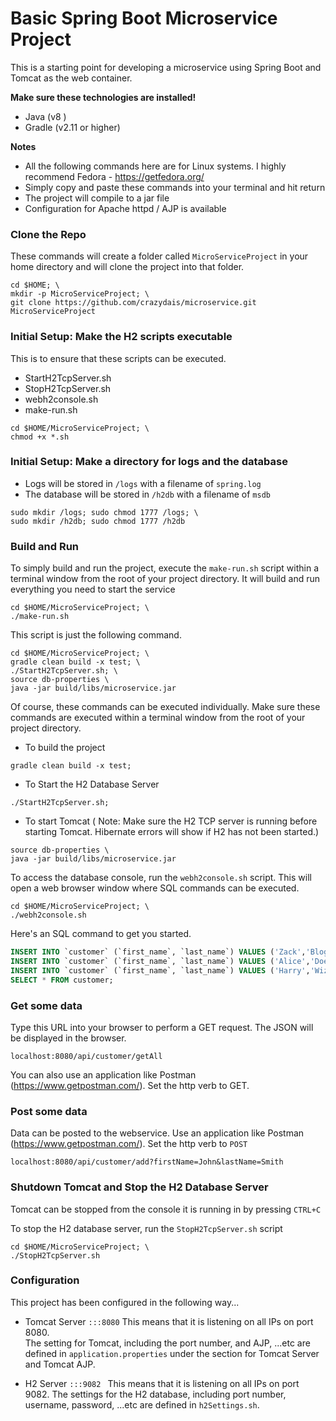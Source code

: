 # Basic Spring Boot Microservice Project

This is a starting point for developing a microservice using Spring Boot and Tomcat as the web container.

**Make sure these technologies are installed!**
  - Java    (v8 )
  - Gradle 	(v2.11 or higher)

**Notes**
  - All the following commands here are for Linux systems.  I highly recommend Fedora - https://getfedora.org/
  - Simply copy and paste these commands into your terminal and hit return
  - The project will compile to a jar file
  - Configuration for Apache httpd / AJP is available


### Clone the Repo

These commands will create a folder called `MicroServiceProject` in your home directory and will clone the project into that folder.

```
cd $HOME; \
mkdir -p MicroServiceProject; \
git clone https://github.com/crazydais/microservice.git MicroServiceProject
```

### Initial Setup: Make the H2 scripts executable
This is to ensure that these scripts can be executed.
- StartH2TcpServer.sh
- StopH2TcpServer.sh
- webh2console.sh
- make-run.sh
```
cd $HOME/MicroServiceProject; \
chmod +x *.sh
```

### Initial Setup: Make a directory for logs and the database
- Logs will be stored in `/logs` with a filename of `spring.log`
- The database will be stored in `/h2db` with a filename of `msdb`
```
sudo mkdir /logs; sudo chmod 1777 /logs; \
sudo mkdir /h2db; sudo chmod 1777 /h2db
```

### Build and Run
To simply build and run the project, execute the `make-run.sh` script within a terminal window from the root of your project directory.  It will build and run everything you need to start the service
```
cd $HOME/MicroServiceProject; \
./make-run.sh
```

This script is just the following command. 
```
cd $HOME/MicroServiceProject; \
gradle clean build -x test; \
./StartH2TcpServer.sh; \
source db-properties \
java -jar build/libs/microservice.jar
```

Of course, these commands can be executed individually.  Make sure these commands are executed within a terminal window from the root of your project directory.
- To build the project
```
gradle clean build -x test;
```

- To Start the H2 Database Server
```
./StartH2TcpServer.sh;
```

- To start Tomcat ( Note: Make sure the H2 TCP server is running before starting Tomcat. Hibernate errors will show if H2 has not been started.)
```
source db-properties \
java -jar build/libs/microservice.jar 
```

To access the database console, run the `webh2console.sh` script.  This will open a web browser window where SQL commands can be executed.
```
cd $HOME/MicroServiceProject; \
./webh2console.sh
```
Here's an SQL command to get you started.
```sql
INSERT INTO `customer` (`first_name`, `last_name`) VALUES ('Zack','Bloggs');
INSERT INTO `customer` (`first_name`, `last_name`) VALUES ('Alice','Doe');
INSERT INTO `customer` (`first_name`, `last_name`) VALUES ('Harry','Wizard');
SELECT * FROM customer;
```

### Get some data

Type this URL into your browser to perform a GET request. The JSON will be displayed in the browser.
```
localhost:8080/api/customer/getAll
```

You can also use an application like Postman (https://www.getpostman.com/).  Set the http verb to GET.


### Post some data

Data can be posted to the webservice. Use an application like Postman (https://www.getpostman.com/).  Set the http verb to `POST`
```
localhost:8080/api/customer/add?firstName=John&lastName=Smith
```

### Shutdown Tomcat and Stop the H2 Database Server
Tomcat can be stopped from the console it is running in by pressing `CTRL+C`

To stop the H2 database server, run the `StopH2TcpServer.sh` script
```
cd $HOME/MicroServiceProject; \
./StopH2TcpServer.sh
```

### Configuration
This project has been configured in the following way...

- Tomcat Server
```:::8080```
This means that it is listening on all IPs on port 8080.  
The setting for Tomcat, including the port number, and AJP, ...etc are defined in `application.properties` under the section for Tomcat Server and Tomcat AJP.

- H2 Server
```:::9082 ```
This means that it is listening on all IPs on port 9082.
The settings for the H2 database, including port number, username, password, ...etc are defined in `h2Settings.sh`.